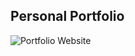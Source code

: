 ## Personal Portfolio

![Portfolio Website](https://i.ibb.co/hV7t85M/Screen-Shot-2022-08-10-at-11-18-48-PM.png)
